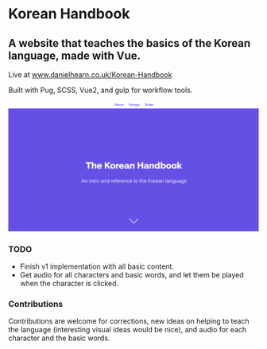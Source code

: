 # Korean Handbook

## A website that teaches the basics of the Korean language, made with Vue.

Live at www.danielhearn.co.uk/Korean-Handbook

Built with Pug, SCSS, Vue2, and gulp for workflow tools.

![GitHub Logo](readme-assets/korean1.png)

### TODO
- Finish v1 implementation with all basic content.
- Get audio for all characters and basic words, and let them be played when the character is clicked.

### Contributions

Contributions are welcome for corrections, new ideas on helping to teach the language (interesting visual ideas would be nice), and audio for each character and the basic words.
